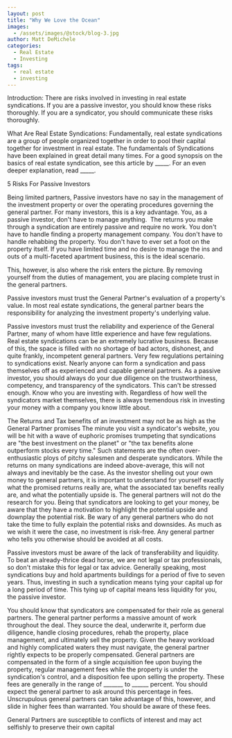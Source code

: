 ```yaml
---
layout: post
title: "Why We Love the Ocean"
images:
  - /assets/images/@stock/blog-3.jpg
author: Matt DeMichele
categories:
  - Real Estate
  - Investing
tags:
  - real estate
  - investing
---
```


Introduction: 
There are risks involved in investing in real estate syndications. If you are a passive investor, you should know these risks thoroughly. If you are a syndicator, you should communicate these risks thoroughly.

What Are Real Estate Syndications: 
Fundamentally, real estate syndications are a group of people organized together in order to pool their capital together for investment in real estate. The fundamentals of Syndications have been explained in great detail many times. For a good synopsis on the basics of real estate syndication, see this article by _____. For an even deeper explanation, read _____.

5 Risks For Passive Investors

Being limited partners, Passive investors have no say in the management of the investment property or over the operating procedures governing the general partner.
For many investors, this is a key advantage. You, as a passive investor, don't have to manage anything.  The returns you make through a syndication are entirely passive and require no work. You don't have to handle finding a property management company. You don't have to handle rehabbing the property. You don't have to ever set a foot on the property itself. If you have limited time and no desire to manage the ins and outs of a multi-faceted apartment business, this is the ideal scenario.

This, however, is also where the risk enters the picture. By removing yourself from the duties of management, you are placing complete trust in the general partners. 

Passive investors must trust the General Partner's evaluation of a property's value.
In most real estate syndications, the general partner bears the responsibility for analyzing the investment property's underlying value. 

Passive investors must trust the reliability and experience of the General Partner, many of whom have little experience and have few regulations.
Real estate syndications can be an extremely lucrative business. Because of this, the space is filled with no shortage of bad actors, dishonest, and quite frankly, incompetent general partners. Very few regulations pertaining to syndications exist. Nearly anyone can form a syndication and pass themselves off as experienced and capable general partners. As a passive investor, you should always do your due diligence on the trustworthiness, competency, and transparency of the syndicators. This can't be stressed enough. Know who you are investing with. Regardless of how well the syndicators market themselves, there is always tremendous risk in investing your money with a company you know little about. 

The Returns and Tax benefits of an investment may not be as high as the General Partner promises
The minute you visit a syndicator's website, you will be hit with a wave of euphoric promises trumpeting that syndications are "the best investment on the planet" or "the tax benefits alone outperform stocks every time." Such statements are the often over-enthusiastic ploys of pitchy salesmen and desperate syndicators. While the returns on many syndications are indeed above-average, this will not always and inevitably be the case. As the investor shelling out your own money to general partners, it is important to understand for yourself exactly what the promised returns really are, what the associated tax benefits really are, and what the potentially upside is. The general partners will not do the research for you. Being that syndicators are looking to get your money, be aware that they have a motivation to highlight the potential upside and downplay the potential risk. Be wary of any general partners who do not take the time to fully explain the potential risks and downsides. As much as we wish it were the case, no investment is risk-free. Any general partner who tells you otherwise should be avoided at all costs. 

Passive investors must be aware of the lack of transferability and liquidity.
To beat an already-thrice dead horse, we are not legal or tax professionals, so don't mistake this for legal or tax advice. Generally speaking, most syndications buy and hold apartments buildings for a period of five to seven years. Thus, investing in such a syndication means tying your capital up for a long period of time. This tying up of capital means less liquidity for you, the passive investor. 

You should know that syndicators are compensated for their role as general partners.
The general partner performs a massive amount of work throughout the deal. They source the deal, underwrite it, perform due diligence, handle closing procedures, rehab the property, place management, and ultimately sell the property. Given the heavy workload and highly complicated waters they must navigate, the general partner rightly expects to be properly compensated. General partners are compensated in the form of a single acquisition fee upon buying the property, regular management fees while the property is under the syndication's control, and a disposition fee upon selling the property. These fees are generally in the range of _______ to ______ percent. You should expect the general partner to ask around this percentage in fees. Unscrupulous general partners can take advantage of this, however, and slide in higher fees than warranted. You should be aware of these fees.

General Partners are susceptible to conflicts of interest and may act selfishly to preserve their own capital
